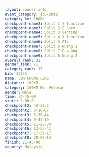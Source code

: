 ```yaml
---
layout: runner-info 
event_category: jbu-2019 
category_km: 100KM 
checkpoint-name2: Split 1 Y Junction  
checkpoint-name3: Split 2 E Farm  
checkpoint-name4: Split 3 Genting  
checkpoint-name5: Split 4 Y Junction 
checkpoint-name6: Split 5 ATV 
checkpoint-name7: Split 6 Nuang 1 
checkpoint-name8: Split 7 G Nuang 
checkpoint-name9: Split 8 Nuang 2 
overall_rank: 32
gender_rank: 71
category_rank: 15
bib: 12035
name: LIM CHONG LENG
distance: 100KM
category: 100KM Men Veteran
gender: Male
time: 21-45-00
start: 0-00.0
checkpoint2: 43-38.5
checkpoint2: 3-16-07
checkpoint3: 6-36-44
checkpoint4: 9-44-19
checkpoint5: 11-28-34
checkpoint6: 13-57-41
checkpoint7: 17-31-17
checkpoint8: 20-09-14
finish: 21-45-00
country: Malaysia
---
```

